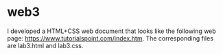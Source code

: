 # web3
I developed a HTML+CSS web document that looks like the following web page: https://www.tutorialspoint.com/index.htm. The corresponding files are lab3.html and lab3.css.
